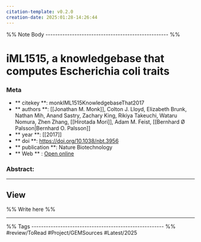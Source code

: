 ```yaml
---
citation-template: v0.2.0
creation-date: 2025:01:28-14:26:44
---
```


%% Note Body --------------------------------------------------- %%
# iML1515, a knowledgebase that computes Escherichia coli traits

### Meta
- ** citekey **: monkIML1515KnowledgebaseThat2017
- ** authors **: [[Jonathan M. Monk]], Colton J. Lloyd, Elizabeth Brunk, Nathan Mih, Anand Sastry, Zachary King, Rikiya Takeuchi, Wataru Nomura, Zhen Zhang, [[Hirotada Mori]], Adam M. Feist, [[Bernhard Ø Palsson|Bernhard O. Palsson]]
- ** year **: [[2017]]
- ** doi **: https://doi.org/10.1038/nbt.3956
- ** publication **: Nature Biotechnology
- ** Web ** : [Open online]()


### Abstract:


___

## View

%% Write here %%





___
%% Tags  ------------------------------------------------------- %%
#review/ToRead
#Project/GEMSources 
#Latest/2025